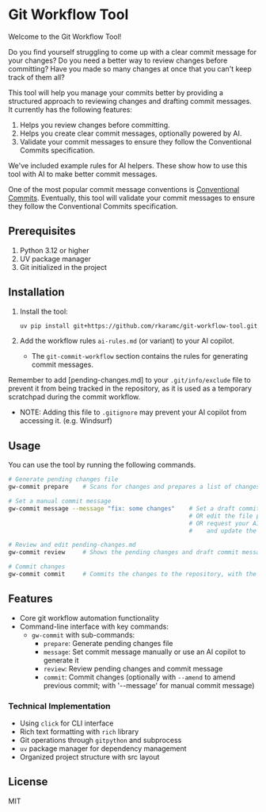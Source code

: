 # Git Workflow Tool

Welcome to the Git Workflow Tool!

Do you find yourself struggling to come up with a clear commit message for your changes? Do you need a better way to review changes before committing? Have you made so many changes at once that you can't keep track of them all?

This tool will help you manage your commits better by providing a structured approach to reviewing changes and drafting commit messages. It currently has the following features: 
1. Helps you review changes before committing.
2. Helps you create clear commit messages, optionally powered by AI.
3. Validate your commit messages to ensure they follow the Conventional Commits specification.

We've included example rules for AI helpers. These show how to use this tool with AI to make better commit messages.

One of the most popular commit message conventions is [Conventional Commits](https://www.conventionalcommits.org/en/v1.0.0-beta.2/). Eventually, this tool will validate your commit messages to ensure they follow the Conventional Commits specification.

## Prerequisites

1. Python 3.12 or higher
2. UV package manager
3. Git initialized in the project

## Installation

1. Install the tool:
   ```bash
   uv pip install git+https://github.com/rkaramc/git-workflow-tool.git
   ```

2. Add the workflow rules `ai-rules.md` (or variant) to your AI copilot. 
   - The `git-commit-workflow` section contains the rules for generating commit messages.

Remember to add [pending-changes.md] to your `.git/info/exclude` file to prevent it from being tracked in the repository, as it is used as a temporary scratchpad during the commit workflow.
   - NOTE: Adding this file to `.gitignore` may prevent your AI copilot from accessing it. (e.g. Windsurf)

## Usage

You can use the tool by running the following commands.

```bash
# Generate pending changes file
gw-commit prepare    # Scans for changes and prepares a list of changes for review

# Set a manual commit message
gw-commit message --message "fix: some changes"    # Set a draft commit message provided by the user
                                                   # OR edit the file pending-changes.md in an editor
                                                   # OR request your AI copilot to generate a draft commit message 
                                                   #    and update the file pending-changes.md directly

# Review and edit pending-changes.md
gw-commit review     # Shows the pending changes and draft commit message for review

# Commit changes
gw-commit commit     # Commits the changes to the repository, with the commit message provided by the user
```

## Features
- Core git workflow automation functionality
- Command-line interface with key commands:
  - `gw-commit` with sub-commands:
    - `prepare`: Generate pending changes file
    - `message`: Set commit message manually or use an AI copilot to generate it
    - `review`: Review pending changes and commit message
    - `commit`: Commit changes (optionally with `--amend` to amend previous commit; with '--message' for manual commit message)


### Technical Implementation
- Using `click` for CLI interface
- Rich text formatting with `rich` library
- Git operations through `gitpython` and subprocess
- `uv` package manager for dependency management
- Organized project structure with src layout

## License

MIT
